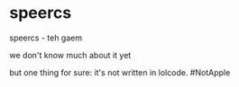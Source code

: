 
# speercs

speercs - teh gaem

we don't know much about it yet

but one thing for sure: it's not written in lolcode. #NotApple
